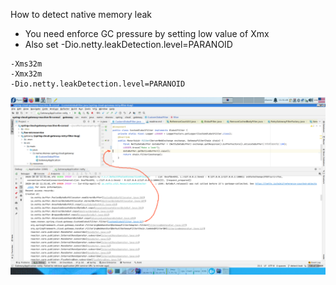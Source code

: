 How to detect native memory leak
* You need enforce GC pressure by setting low value of Xmx
* Also set -Dio.netty.leakDetection.level=PARANOID
```
-Xms32m
-Xmx32m
-Dio.netty.leakDetection.level=PARANOID
```

![pic](.markdown/depict-error.png)

